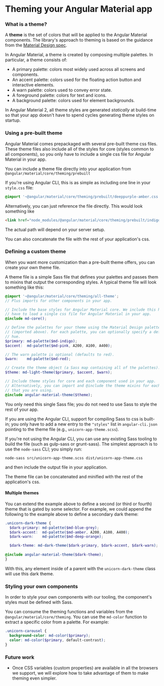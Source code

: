 # Theming your Angular Material app


### What is a theme?
A **theme** is the set of colors that will be applied to the Angular Material components. The
library's approach to theming is based on the guidance from the [Material Design spec][1]. 

In Angular Material, a theme is created by composing multiple palettes. In particular, 
a theme consists of:
* A primary palette: colors most widely used across all screens and components.
* An accent palette: colors used for the floating action button and interactive elements.
* A warn palette: colors used to convey error state.
* A foreground palette: colors for text and icons.
* A background palette: colors used for element backgrounds.

In Angular Material 2, all theme styles are generated _statically_ at build-time so that your
app doesn't have to spend cycles generating theme styles on startup.

[1]: https://material.google.com/style/color.html#color-color-palette

### Using a pre-built theme
Angular Material comes prepackaged with several pre-built theme css files. These theme files also
include all of the styles for core (styles common to all components), so you only have to include a
single css file for Angular Material in your app. 

You can include a theme file directly into your application from 
`@angular/material/core/theming/prebuilt`

If you're using Angular CLI, this is as simple as including one line
in your `style.css`  file:
```css
@import '~@angular/material/core/theming/prebuilt/deeppurple-amber.css';
```

Alternatively, you can just reference the file directly. This would look something like
```html
<link href="node_modules/@angular/material/core/theming/prebuilt/indigo-pink.css" rel="stylesheet">
``` 
The actual path will depend on your server setup. 

You can also concatenate the file with the rest of your application's css.

### Defining a custom theme
When you want more customization than a pre-built theme offers, you can create your own theme file.

A theme file is a simple Sass file that defines your palettes and passes them to mixins that output
the corresponding styles. A typical theme file will look something like this:
```scss
@import '~@angular/material/core/theming/all-theme';
// Plus imports for other components in your app.

// Include the base styles for Angular Material core. We include this here so that you only
// have to load a single css file for Angular Material in your app.
@include md-core();

// Define the palettes for your theme using the Material Design palettes available in palette.scss
// (imported above). For each palette, you can optionally specify a default, lighter, and darker
// hue.
$primary: md-palette($md-indigo);
$accent:  md-palette($md-pink, A200, A100, A400);

// The warn palette is optional (defaults to red).
$warn:    md-palette($md-red);

// Create the theme object (a Sass map containing all of the palettes).
$theme: md-light-theme($primary, $accent, $warn);

// Include theme styles for core and each component used in your app.
// Alternatively, you can import and @include the theme mixins for each component
// that you are using.
@include angular-material-theme($theme);
```

You only need this single Sass file; you do not need to use Sass to style the rest of your app.

If you are using the Angular CLI, support for compiling Sass to css is built-in; you only have to 
add a new entry to the `"styles"` list in `angular-cli.json` pointing to the theme 
file (e.g., `unicorn-app-theme.scss`).

If you're not using the Angular CLI, you can use any existing Sass tooling to build the file (such
as gulp-sass or grunt-sass). The simplest approach is to use the `node-sass` CLI; you simply run:
```
node-sass src/unicorn-app-theme.scss dist/unicorn-app-theme.css
```
and then include the output file in your application.

The theme file can be concatenated and minified with the rest of the application's css.

#### Multiple themes
You can extend the example above to define a second (or third or fourth) theme that is gated by 
some selector. For example, we could append the following to the example above to define a 
secondary dark theme:
```scss
.unicorn-dark-theme {
  $dark-primary: md-palette($md-blue-grey);
  $dark-accent:  md-palette($md-amber, A200, A100, A400);
  $dark-warn:    md-palette($md-deep-orange);

  $dark-theme: md-dark-theme($dark-primary, $dark-accent, $dark-warn);
  
@include angular-material-theme($dark-theme);   
}
```

With this, any element inside of a parent with the `unicorn-dark-theme` class will use this
dark theme.

### Styling your own components
In order to style your own components with our tooling, the component's styles must be defined 
with Sass. 

You can consume the theming functions and variables from the `@angular/material/core/theming`.
You can use the `md-color` function to extract a specific color from a palette. For example:
```scss
.unicorn-carousel {
  background-color: md-color($primary);
  color: md-color($primary, default-contrast);
}
```

### Future work
* Once CSS variables (custom properties) are available in all the browsers we support,
  we will explore how to take advantage of them to make theming even simpler.
